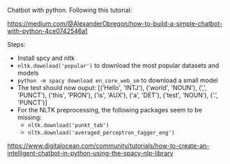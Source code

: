 Chatbot with python. Following this tutorial:

https://medium.com/@AlexanderObregon/how-to-build-a-simple-chatbot-with-python-4ce0742546a1


Steps:

- Install spcy and nltk
- ```nltk.download('popular')``` to download the most popular datasets and models
- ```python -m spacy download en_core_web_sm``` to download a small model
- The test should now ouput: [('Hello', 'INTJ'), ('world', 'NOUN'), (',', 'PUNCT'), ('this', 'PRON'), ('is', 'AUX'), ('a', 'DET'), ('test', 'NOUN'), ('.', 'PUNCT')]
- For the NLTK preprocessing, the following packages seem to be missing:
  - ```nltk.download('punkt_tab')```
  - ```nltk.download('averaged_perceptron_tagger_eng')```

https://www.digitalocean.com/community/tutorials/how-to-create-an-intelligent-chatbot-in-python-using-the-spacy-nlp-library